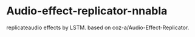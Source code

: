 # Audio-effect-replicator-nnabla
replicateaudio effects by LSTM. based on coz-a/Audio-Effect-Replicator.
